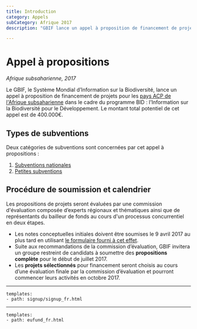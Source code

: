 ```yaml
---
title: Introduction
category: Appels
subCategory: Afrique 2017
description: "GBIF lance un appel à proposition de financement de projets pour les pays ACP de l'Afrique subsaharienne dans le cadre du programme BID : l’Information sur la Biodiversité pour le Développement."

---
```

# Appel à propositions

_Afrique subsaharienne, 2017_

Le GBIF, le Système Mondial d’Information sur la Biodiversité, lance un appel à proposition de financement de projets pour les [pays ACP de l'Afrique subsaharienne](../eligible-countries) dans le cadre du programme BID : l’Information sur la Biodiversité pour le Développement. Le montant total potentiel de cet appel est de 400.000€. 

## Types de subventions

Deux catégories de subventions sont concernées par cet appel à propositions :

1. [Subventions nationales](../national-grants)
2. [Petites subventions](../small-grants)

## Procédure de soumission et calendrier

Les propositions de projets seront évaluées par une commission d'évaluation composée d’experts régionaux et thématiques ainsi que de représentants du bailleur de fonds au cours d'un processus concurrentiel en deux étapes.

+ Les notes conceptuelles initiales doivent être soumises le 9 avril 2017 au plus tard en utilisant [le formulaire fourni à cet effet](../evaluation-process).
+ Suite aux recommandations de la commission d’évaluation, GBIF invitera un groupe restreint de candidats à soumettre des **propositions complète** pour le début de juillet 2017.
+ Les **projets sélectionnés** pour financement seront choisis au cours d’une évaluation finale par la commission d’évaluation et pourront commencer leurs activités en octobre 2017.

-----------------

```styledYaml
templates:
- path: signup/signup_fr.html
```

------

```styledYaml
templates:
- path: eufund_fr.html
```